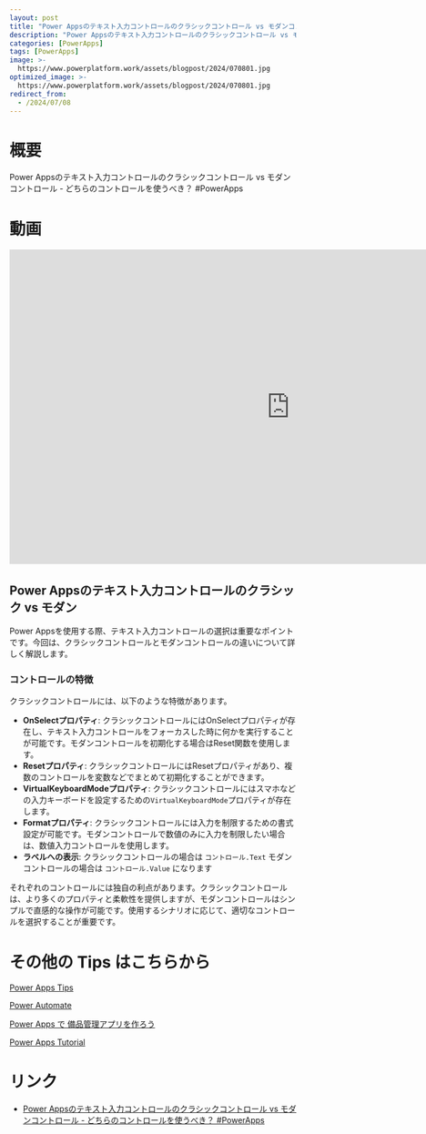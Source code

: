 ```yaml
---
layout: post
title: "Power Appsのテキスト入力コントロールのクラシックコントロール vs モダンコントロール - どちらのコントロールを使うべき？ #PowerApps"
description: "Power Appsのテキスト入力コントロールのクラシックコントロール vs モダンコントロール - どちらのコントロールを使うべき？ #PowerAppsを動画で分かりやすく解説"
categories: [PowerApps]
tags: [PowerApps]
image: >-
  https://www.powerplatform.work/assets/blogpost/2024/070801.jpg
optimized_image: >-
  https://www.powerplatform.work/assets/blogpost/2024/070801.jpg
redirect_from:
  - /2024/07/08
---
```



#  概要

Power Appsのテキスト入力コントロールのクラシックコントロール vs モダンコントロール - どちらのコントロールを使うべき？ #PowerApps


# 動画

<iframe width="983" height="553" src="https://www.youtube.com/embed/tBXFd7f9FnE" title="YouTube video player" frameborder="0" allow="accelerometer; autoplay; clipboard-write; encrypted-media; gyroscope; picture-in-picture" allowfullscreen></iframe>

## Power Appsのテキスト入力コントロールのクラシック vs モダン

Power Appsを使用する際、テキスト入力コントロールの選択は重要なポイントです。今回は、クラシックコントロールとモダンコントロールの違いについて詳しく解説します。

### コントロールの特徴

クラシックコントロールには、以下のような特徴があります。

- **OnSelectプロパティ**: クラシックコントロールにはOnSelectプロパティが存在し、テキスト入力コントロールをフォーカスした時に何かを実行することが可能です。モダンコントロールを初期化する場合はReset関数を使用します。
- **Resetプロパティ**: クラシックコントロールにはResetプロパティがあり、複数のコントロールを変数などでまとめて初期化することができます。
- **VirtualKeyboardModeプロパティ**: クラシックコントロールにはスマホなどの入力キーボードを設定するための`VirtualKeyboardMode`プロパティが存在します。
- **Formatプロパティ**: クラシックコントロールには入力を制限するための書式設定が可能です。モダンコントロールで数値のみに入力を制限したい場合は、数値入力コントロールを使用します。
- **ラベルへの表示**: クラシックコントロールの場合は `コントロール.Text` モダンコントロールの場合は `コントロール.Value` になります

それぞれのコントロールには独自の利点があります。クラシックコントロールは、より多くのプロパティと柔軟性を提供しますが、モダンコントロールはシンプルで直感的な操作が可能です。使用するシナリオに応じて、適切なコントロールを選択することが重要です。


# その他の Tips はこちらから

[Power Apps Tips](https://www.youtube.com/watch?v=VrAQf3JQ7yM&list=PLVhFi1fb3DqakSLVMn22DDcySXh9jtzi- )


[Power Automate](https://www.youtube.com/watch?v=-YnJYT0ASEM&list=PLVhFi1fb3Dqbzic6GieqnLFgD3aTj-eHA)


[Power Apps で 備品管理アプリを作ろう](https://www.youtube.com/playlist?list=PLVhFi1fb3DqZM3HKb8Hea6XEL96990Fyn)


[Power Apps Tutorial](https://www.youtube.com/playlist?list=PLVhFi1fb3DqalxpL974VvAJvV4iWoSbe_)


# リンク


- [Power Appsのテキスト入力コントロールのクラシックコントロール vs モダンコントロール - どちらのコントロールを使うべき？ #PowerApps](https://www.youtube.com/watch?v=tBXFd7f9FnE)

